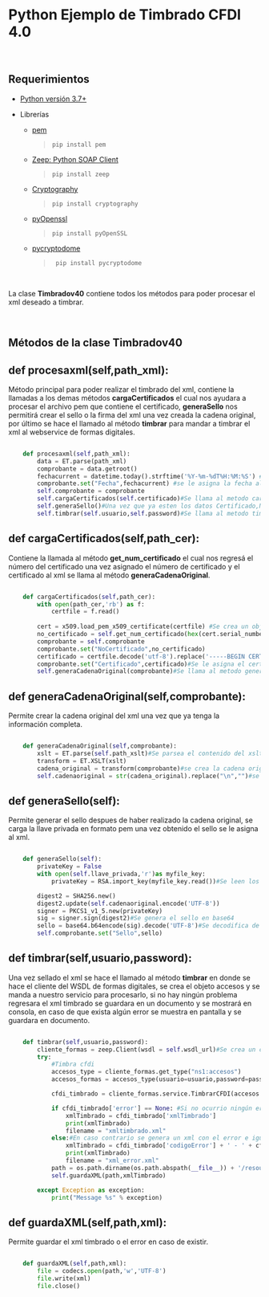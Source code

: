 # Python Ejemplo de Timbrado CFDI 4.0

<br/>

## Requerimientos
* [Python versión 3.7+](https://www.python.org/downloads/)

* Librerías
   * [pem](https://pypi.org/project/pem/)
     > ``` pip install pem ```

    * [Zeep: Python SOAP Client](https://docs.python-zeep.org/en/master/)
      > ``` pip install zeep ```

    * [Cryptography](https://cryptography.io/en/latest/)
      > ``` pip install cryptography ```

    * [pyOpenssl](https://pypi.org/project/pyOpenSSL/)
      > ``` pip install pyOpenSSL ```

    * [pycryptodome](https://pypi.org/project/pycryptodome/)
      > ``` pip install pycryptodome```
 
<br/>

La clase **Timbradov40** contiene todos los métodos para poder procesar el xml deseado a timbrar.

<br/>

## Métodos de la clase Timbradov40

## def procesaxml(self,path_xml):
Método principal para poder realizar el timbrado del xml, contiene la llamadas a los demas métodos **cargaCertificados** el cual nos ayudara a procesar el 
archivo pem que contiene el certificado, **generaSello** nos permitirá crear el sello o la firma del xml una vez creada la cadena original, 
por último se hace el llamado al método **timbrar** para mandar a timbrar el xml al webservice de formas digitales.

```Python

	def procesaxml(self,path_xml):
		data = ET.parse(path_xml)
		comprobante = data.getroot()
		fechacurrent = datetime.today().strftime('%Y-%m-%dT%H:%M:%S') #se obtiene la fecha actual del sistema con el formato solicitado por el SAT
		comprobante.set("Fecha",fechacurrent) #se le asigna la fecha al xml
		self.comprobante = comprobante 
		self.cargaCertificados(self.certificado)#Se llama al metodo cargaCertificados
		self.generaSello()#Una vez que ya esten los datos Certificado,NoCertificado en el xml y generada la cadena original se llama al metodo generaSello
		self.timbrar(self.usuario,self.password)#Se llama al metodo timbrar

```

## def cargaCertificados(self,path_cer):
Contiene la llamada al método **get_num_certificado** el cual nos regresá el número del certificado una vez asignado el número de certificado y el certificado al xml se llama al método **generaCadenaOriginal**.

```Python

	def cargaCertificados(self,path_cer):
		with open(path_cer,'rb') as f:
			certfile = f.read()
		
		cert = x509.load_pem_x509_certificate(certfile)	#Se crea un objeto certificado de la clase X509
		no_certificado = self.get_num_certificado(hex(cert.serial_number)) #se realiza el llamado al metodo para obtener el numero del certificado y asignarlo al xml
		comprobante = self.comprobante
		comprobante.set("NoCertificado",no_certificado)
		certificado = certfile.decode('utf-8').replace('-----BEGIN CERTIFICATE-----','').replace('-----END CERTIFICATE-----','').replace('\n','')
		comprobante.set("Certificado",certificado)#Se le asigna el certificado al xml
		self.generaCadenaOriginal(comprobante)#Se llama al metodo generaCadenaOriginal

```	

## def generaCadenaOriginal(self,comprobante):
Permite crear la cadena original del xml una vez que ya tenga la información completa.

```Python

	def generaCadenaOriginal(self,comprobante):
		xslt = ET.parse(self.path_xslt)#Se parsea el contenido del xslt
		transform = ET.XSLT(xslt)
		cadena_original = transform(comprobante)#se crea la cadena orignal
		self.cadenaoriginal = str(cadena_original).replace("\n","")#se eliminan los saltos de linea y se guarda en memoria

```

## def generaSello(self):
Permite generar el sello despues de haber realizado la cadena original, se carga la llave privada en formato pem una vez obtenido el sello se le asigna al 
xml.

```Python

	def generaSello(self):
		privateKey = False
		with open(self.llave_privada,'r')as myfile_key:
			privateKey = RSA.import_key(myfile_key.read())#Se leen los datos del archivo enviado que lleva la llave privada y se crea un objeto RSA

		digest2 = SHA256.new()
		digest2.update(self.cadenaoriginal.encode('UTF-8'))
		signer = PKCS1_v1_5.new(privateKey)
		sig = signer.sign(digest2)#Se genera el sello en base64
		sello = base64.b64encode(sig).decode('UTF-8')#Se decodifica de base64 a String para asignarla al xml
		self.comprobante.set("Sello",sello)

```

## def timbrar(self,usuario,password):
Una vez sellado el xml se hace el llamado al método **timbrar** en donde se hace el cliente del WSDL de formas digitales, se crea el objeto accesos y se manda a nuestro servicio para procesarlo, si no hay ningún problema regresara el xml timbrado se guardara en un documento y se mostrará en consola, en caso de que exista algún error se muestra en pantalla y se guardara en documento.

```Python

	def timbrar(self,usuario,password):
		cliente_formas = zeep.Client(wsdl = self.wsdl_url)#Se crea un cliente soap del WSDL de formas digitales
		try:
			#Timbra cfdi
			accesos_type = cliente_formas.get_type("ns1:accesos")
			accesos_formas = accesos_type(usuario=usuario,password=password)#se crea el objeto de accesos

			cfdi_timbrado = cliente_formas.service.TimbrarCFDI(accesos = accesos_formas,comprobante=ET.tostring(self.comprobante).decode('UTF-8'))#Se le envian los parametros solicitados los cuales son accesos y comprobante o xml en una cadena

			if cfdi_timbrado['error'] == None: #Si no ocurrio ningún error al momento de timbrar el xml generará un xml timbrado y se plasmará en la consola
				xmlTimbrado = cfdi_timbrado['xmlTimbrado']
				print(xmlTimbrado)
				filename = "xmltimbrado.xml"
			else:#En caso contrario se genera un xml con el error e igual se mostrara en la consola
				xmlTimbrado = cfdi_timbrado['codigoError'] + ' - ' + cfdi_timbrado['error']
				print(xmlTimbrado)
				filename = "xml_error.xml"
			path = os.path.dirname(os.path.abspath(__file__)) + '/resources/'+filename
			self.guardaXML(path,xmlTimbrado)

		except Exception as exception:
			print("Message %s" % exception)

```

## def guardaXML(self,path,xml):
Permite guardar el xml timbrado o el error en caso de existir.
```Python

	def guardaXML(self,path,xml):
		file = codecs.open(path,'w','UTF-8')
		file.write(xml)
		file.close()

```
